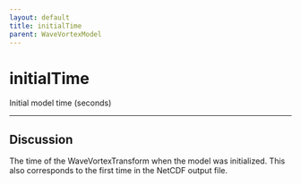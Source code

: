 ```yaml
---
layout: default
title: initialTime
parent: WaveVortexModel
---
```

#  initialTime

Initial model time (seconds)


---

## Discussion
The time of the WaveVortexTransform when the model was
  initialized. This also corresponds to the first time in the
  NetCDF output file.

